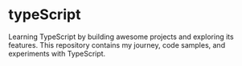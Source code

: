 # typeScript
Learning TypeScript by building awesome projects and exploring its features. This repository contains my journey, code samples, and experiments with TypeScript.
